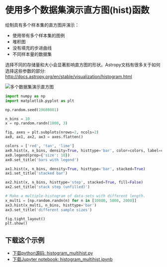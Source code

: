 # 使用多个数据集演示直方图(hist)函数

绘制具有多个样本集的直方图并演示：

- 使用带有多个样本集的图例
- 堆积图
- 没有填充的步进曲线
- 不同样本量的数据集

选择不同的存储量和大小会显著影响直方图的形状。Astropy文档有很多关于如何选择这些参数的部分: http://docs.astropy.org/en/stable/visualization/histogram.html


![多个数据集演示直方图](https://matplotlib.org/_images/sphx_glr_histogram_multihist_001.png)

```python
import numpy as np
import matplotlib.pyplot as plt

np.random.seed(19680801)

n_bins = 10
x = np.random.randn(1000, 3)

fig, axes = plt.subplots(nrows=2, ncols=2)
ax0, ax1, ax2, ax3 = axes.flatten()

colors = ['red', 'tan', 'lime']
ax0.hist(x, n_bins, density=True, histtype='bar', color=colors, label=colors)
ax0.legend(prop={'size': 10})
ax0.set_title('bars with legend')

ax1.hist(x, n_bins, density=True, histtype='bar', stacked=True)
ax1.set_title('stacked bar')

ax2.hist(x, n_bins, histtype='step', stacked=True, fill=False)
ax2.set_title('stack step (unfilled)')

# Make a multiple-histogram of data-sets with different length.
x_multi = [np.random.randn(n) for n in [10000, 5000, 2000]]
ax3.hist(x_multi, n_bins, histtype='bar')
ax3.set_title('different sample sizes')

fig.tight_layout()
plt.show()
```

## 下载这个示例
            
- [下载python源码: histogram_multihist.py](https://matplotlib.org/_downloads/histogram_multihist.py)
- [下载Jupyter notebook: histogram_multihist.ipynb](https://matplotlib.org/_downloads/histogram_multihist.ipynb)